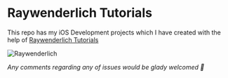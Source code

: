 # Raywenderlich Tutorials

This repo has my iOS Development projects which I have created with the help of [Raywenderlich Tutorials](http://raywenderlich.com/)

![Raywenderlich](https://abhinavutkarsh728.s3.amazonaws.com/Raywenderlich+Logo.png)


*Any comments regarding any of issues would be glady welcomed 💫*